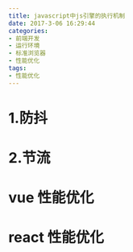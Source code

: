 ```yaml
---
title: javascript中js引擎的执行机制
date: 2017-3-06 16:29:44
categories:
- 前端开发
- 运行环境
- 标准浏览器
- 性能优化
tags:
- 性能优化
---
```


# 1.防抖

# 2.节流

# vue 性能优化

# react 性能优化

